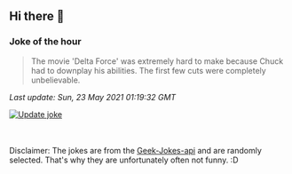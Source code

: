 ## Hi there 👋

### Joke of the hour
<!-- joke -->
>The movie 'Delta Force' was extremely hard to make because Chuck had to downplay his abilities. The first few cuts were completely unbelievable.
<!-- /joke -->

*Last update: Sun, 23 May 2021 01:19:32 GMT*

[![Update joke](https://github.com/nclskfm/nclskfm/actions/workflows/joke.yml/badge.svg)](https://github.com/nclskfm/nclskfm/actions/workflows/joke.yml)

<br><br>
Disclaimer: The jokes are from the [Geek-Jokes-api](https://github.com/sameerkumar18/geek-joke-api) and are randomly selected. That's why they are unfortunately often not funny. :D
